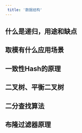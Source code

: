 ```yaml
---
 title: '数据结构'
---
```


## 什么是递归，用途和缺点

## 取模有什么应用场景

## 一致性Hash的原理

## 二叉树、平衡二叉树

## 二分查找算法

## 布隆过滤器原理